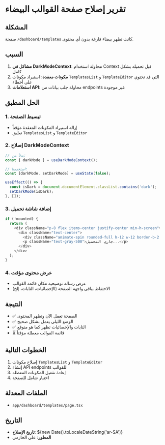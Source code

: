 # تقرير إصلاح صفحة القوالب البيضاء

## المشكلة
صفحة `/dashboard/templates` كانت تظهر بيضاء فارغة بدون أي محتوى.

## السبب
1. **مشاكل في DarkModeContext**: محاولة استخدام Context قبل تحميله بشكل كامل
2. **مكونات معقدة**: استيراد مكونات `TemplatesList` و `TemplateEditor` التي قد تحتوي على أخطاء
3. **استعلامات API**: محاولة جلب بيانات من endpoints غير موجودة

## الحل المطبق

### 1. تبسيط الصفحة
- إزالة استيراد المكونات المعقدة مؤقتاً
- تعليق `TemplatesList` و `TemplateEditor`

### 2. إصلاح DarkModeContext
```typescript
// بدلاً من:
const { darkMode } = useDarkModeContext();

// استخدمنا:
const [darkMode, setDarkMode] = useState(false);

useEffect(() => {
  const isDark = document.documentElement.classList.contains('dark');
  setDarkMode(isDark);
}, []);
```

### 3. إضافة شاشة تحميل
```typescript
if (!mounted) {
  return (
    <div className="p-8 flex items-center justify-center min-h-screen">
      <div className="text-center">
        <div className="animate-spin rounded-full h-12 w-12 border-b-2 border-blue-500 mx-auto mb-4"></div>
        <p className="text-gray-500">جاري التحميل...</p>
      </div>
    </div>
  );
}
```

### 4. عرض محتوى مؤقت
- عرض رسالة توضيحية مكان قائمة القوالب
- الاحتفاظ بباقي واجهة الصفحة (الإحصائيات، التابات، إلخ)

## النتيجة
- ✅ الصفحة تعمل الآن وتظهر المحتوى
- ✅ الوضع الليلي يعمل بشكل صحيح
- ✅ التابات والإحصائيات تظهر كما هو متوقع
- ⏳ قائمة القوالب معطلة مؤقتاً

## الخطوات التالية
1. إصلاح مكونات `TemplatesList` و `TemplateEditor`
2. إنشاء API endpoints للقوالب
3. إعادة تفعيل المكونات المعطلة
4. اختبار شامل للصفحة

## الملفات المعدلة
- `app/dashboard/templates/page.tsx`

## التاريخ
- **تاريخ الإصلاح**: ${new Date().toLocaleDateString('ar-SA')}
- **المطور**: علي الحازمي 